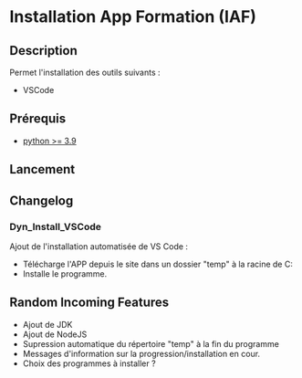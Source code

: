 # Installation App Formation (IAF)

## Description

Permet l'installation des outils suivants :

- VSCode

## Prérequis

- [python >= 3.9](https://www.python.org/downloads/)

## Lancement

## Changelog

### Dyn_Install_VSCode

Ajout de l'installation automatisée de VS Code :

- Télécharge l'APP depuis le site dans un dossier "temp" à la racine de C:
- Installe le programme.

## Random Incoming Features

- Ajout de JDK
- Ajout de NodeJS
- Supression automatique du répertoire "temp" à la fin du programme
- Messages d'information sur la progression/installation en cour.
- Choix des programmes à installer ?
